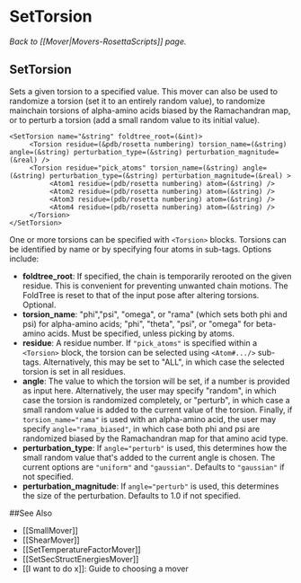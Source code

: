 # SetTorsion
*Back to [[Mover|Movers-RosettaScripts]] page.*
## SetTorsion

Sets a given torsion to a specified value.  This mover can also be used to randomize a torsion (set it to an entirely random value), to randomize mainchain torsions of alpha-amino acids biased by the Ramachandran map, or to perturb a torsion (add a small random value to its initial value).

```
<SetTorsion name="&string" foldtree_root=(&int)>
     <Torsion residue=(&pdb/rosetta numbering) torsion_name=(&string) angle=(&string) perturbation_type=(&string) perturbation_magnitude=(&real) />
     <Torsion residue="pick_atoms" torsion_name=(&string) angle=(&string) perturbation_type=(&string) perturbation_magnitude=(&real) >
          <Atom1 residue=(pdb/rosetta numbering) atom=(&string) />
          <Atom2 residue=(pdb/rosetta numbering) atom=(&string) />
          <Atom3 residue=(pdb/rosetta numbering) atom=(&string) />
          <Atom4 residue=(pdb/rosetta numbering) atom=(&string) />
     </Torsion>
</SetTorsion>
```
One or more torsions can be specified with ```<Torsion>``` blocks.  Torsions can be identified by name or by specifying four atoms in sub-tags.  Options include:

- **foldtree_root**: If specified, the chain is temporarily rerooted on the given residue.  This is convenient for preventing unwanted chain motions.  The FoldTree is reset to that of the input pose after altering torsions.  Optional.
-   **torsion_name**: "phi","psi", "omega", or "rama" (which sets both phi and psi) for alpha-amino acids; "phi", "theta", "psi", or "omega" for beta-amino acids.  Must be specified, unless picking by atoms.
-  **residue**: A residue number.  If ```"pick_atoms"``` is specified within a ```<Torsion>``` block, the torsion can be selected using ```<Atom#.../>``` sub-tags.  Alternatively, this may be set to "ALL", in which case the selected torsion is set in all residues.
- **angle**: The value to which the torsion will be set, if a number is provided as input here.  Alternatively, the user may specify "random", in which case the torsion is randomized completely, or "perturb", in which case a small random value is added to the current value of the torsion.  Finally, if ```torsion_name="rama"``` is used with an alpha-amino acid, the user may specify ```angle="rama_biased"```, in which case both phi and psi are randomized biased by the Ramachandran map for that amino acid type.
- **perturbation_type**:  If ```angle="perturb"``` is used, this determines how the small random value that's added to the current angle is chosen.  The current options are ```"uniform"``` and ```"gaussian"```.  Defaults to ```"gaussian"``` if not specified.
- **perturbation_magnitude**: If ```angle="perturb"``` is used, this determines the size of the perturbation.  Defaults to 1.0 if not specified.


##See Also

* [[SmallMover]]
* [[ShearMover]]
* [[SetTemperatureFactorMover]]
* [[SetSecStructEnergiesMover]]
* [[I want to do x]]: Guide to choosing a mover